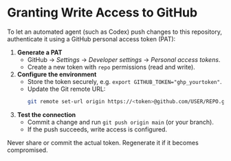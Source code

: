 # Granting Write Access to GitHub

To let an automated agent (such as Codex) push changes to this repository, authenticate it using a GitHub personal access token (PAT):

1. **Generate a PAT**
   - GitHub → *Settings* → *Developer settings* → *Personal access tokens*.
   - Create a new token with `repo` permissions (read and write).
2. **Configure the environment**
   - Store the token securely, e.g. `export GITHUB_TOKEN="ghp_yourtoken"`.
   - Update the Git remote URL:
     ```bash
     git remote set-url origin https://<token>@github.com/USER/REPO.git
     ```
3. **Test the connection**
   - Commit a change and run `git push origin main` (or your branch).
   - If the push succeeds, write access is configured.

Never share or commit the actual token. Regenerate it if it becomes compromised.
